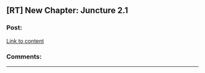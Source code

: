 ## [RT] New Chapter: Juncture 2.1

### Post:

[Link to content](http://junctureserial.blogspot.com/2015/10/juncture-21.html)

### Comments:

---

